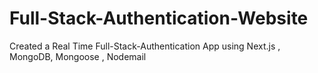 # Full-Stack-Authentication-Website
Created a Real Time Full-Stack-Authentication App using Next.js , MongoDB,  Mongoose , Nodemail
